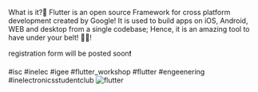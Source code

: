 What is it?🤔
Flutter is an open source Framework for cross platform development created by Google! It is used to build apps on iOS, Android, WEB and desktop from a single codebase; Hence, it is an amazing tool to have under your belt! 📲💼!


registration form will be posted soon❗️

#isc #inelec #igee #flutter_workshop #flutter #engeenering #inelectronicsstudentclub
![flutter](https://user-images.githubusercontent.com/94116296/204356294-bced30ff-0f63-4c82-a434-5727e5519943.png)
